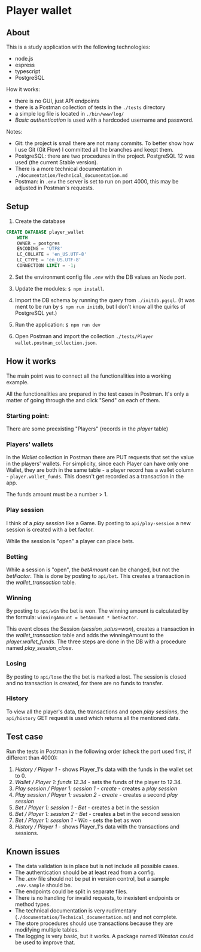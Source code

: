 # Player wallet

## About

This is a study application with the following technologies:
- node.js
- espress
- typescript
- PostgreSQL

How it works:
- there is no GUI, just API endpoints
- there is a Postman collection of tests in the `./tests` directory
- a simple log file is located in `./bin/www/log/`
- *Basic authentication* is used with a hardcoded username and password.

Notes:
- Git: the project is small there are not many commits. To better show how I use Git (Git Flow) I committed all the
  branches and keept them.
- PostgreSQL: there are two procedures in the project. PostgreSQL 12 was used (the current Stable version).
- There is a more technical documentation in `./documentation/Technical_documentation.md`
- Postman: in `.env` the server is set to run on port 4000, this may be adjusted in Postman's requests.


## Setup

1. Create the database 
```sql
CREATE DATABASE player_wallet
    WITH
    OWNER = postgres
    ENCODING = 'UTF8'
    LC_COLLATE = 'en_US.UTF-8'
    LC_CTYPE = 'en_US.UTF-8'
    CONNECTION LIMIT = -1;
```

2. Set the environment config file `.env` with the DB values an Node port.

3. Update the modules: `$ npm install`.

4. Import the DB schema by running the query from `./initdb.pgsql`.
   (It was ment to be run by `$ npm run initdb`, but I don't know all the quirks of PostgreSQL yet.)

5. Run the application: `$ npm run dev`

6. Open Postman and import the collection `./tests/Player wallet.postman_collection.json`.


## How it works

The main point was to connect all the functionalities into a working example.

All the functionalities are prepared in the test cases in Postman. It's only a matter
of going through the and click "Send" on each of them.


### Starting point:

There are some preexisting "Players" (records in the *player* table)


### Players' wallets

In the *Wallet* collection in Postman there are PUT requests that set the value in the players' wallets. For 
simplicity, since each Player can have only one Wallet, they are both in the same table - a player record has a wallet
column - `player.wallet_funds`. This doesn't get recorded as a transaction in the app.

The funds amount must be a number > 1.


### Play session

I think of a *play session* like a Game. By posting to `api/play-session` a new session is created with a bet factor.

While the session is "open" a player can place bets.


### Betting

While a session is "open", the *betAmount* can be changed, but not the *betFactor*. This is done by posting to 
`api/bet`. This creates a transaction in the *wallet_transaction* table.


### Winning

By posting to `api/win` the bet is won. The winning amount is calculated by the formula: 
`winningAmount = betAmount * betFactor`.

This event closes the Session (*session_satus=won*), creates a transaction in the *wallet_transaction* table and adds
the winningAmount to the *player.wallet_funds*. The three steps are done in the DB with a procedure named 
*play_session_close*.


### Losing

By posting to `api/lose` the the bet is marked a lost. The session is closed and no transaction is created, for there
are no funds to transfer.


### History

To view all the player's data, the transactions and open *play sessions*, the `api/history` GET request is used which
returns all the mentioned data.


## Test case

Run the tests in Postman in the following order (check the port used first, if different than 4000):
1. *History / Player 1* - shows Player_1's data with the funds in the wallet set to 0.
2. *Wallet / Player 1: funds 12.34* - sets the funds of the player to 12.34.
3. *Play session / Player 1: session 1 - create* - creates a *play session*
4. *Play session / Player 1: session 2 - create* - creates a second *play session*
5. *Bet / Player 1: session 1 - Bet* - creates a bet in the session
6. *Bet / Player 1: session 2 - Bet* - creates a bet in the second session
7. *Bet / Player 1: session 1 - Win* - sets the bet as won
8. *History / Player 1* - shows Player_1's data with the transactions and sessions.


## Known issues

- The data validation is in place but is not include all possible cases.
- The authentication should be at least read from a config.
- The *.env* file should not be put in version control, but a sample `.env.sample` should be.
- The endpoints could be split in separate files.
- There is no handling for invalid requests, to inexistent endpoints or method types.
- The technical documentation is very rudimentary (`./documentation/Technical_documentation.md`) and not complete.
- The store procedures should use transactions because they are modifying multiple tables.
- The logging is very basic, but it works. A package named *Winston* could be used to improve that.